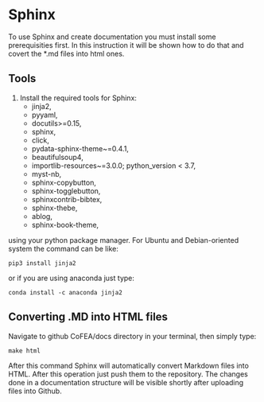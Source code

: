 # Sphinx
To use Sphinx and create documentation you must install some prerequisities first. In this instruction it will be shown how to do that and covert the *.md files into html ones.

## Tools
1. Install the required tools for Sphinx:
    - jinja2,
    - pyyaml,
    - docutils>=0.15,
    - sphinx,
    - click,
    - pydata-sphinx-theme~=0.4.1,
    - beautifulsoup4,
    - importlib-resources~=3.0.0; python_version < 3.7,
    - myst-nb,
    - sphinx-copybutton,
    - sphinx-togglebutton,
    - sphinxcontrib-bibtex,
    - sphinx-thebe,
    - ablog,
    - sphinx-book-theme,

using your python package manager. For Ubuntu and Debian-oriented system the command can be like:

```
pip3 install jinja2
```

or if you are using anaconda just type:

```
conda install -c anaconda jinja2
```

## Converting .MD into HTML files

Navigate to github CoFEA/docs directory in your terminal, then simply type:

```
make html
```

After this command Sphinx will automatically convert Markdown files into HTML. After this operation just push them to the repository. The changes done in a documentation structure will be visible shortly after uploading files into Github.
